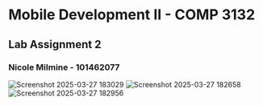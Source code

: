 # Mobile Development II - COMP 3132
## Lab Assignment 2
### Nicole Milmine - 101462077


![Screenshot 2025-03-27 183029](https://github.com/user-attachments/assets/0cda80e7-e526-434b-bfd5-75d31566765c)
![Screenshot 2025-03-27 182658](https://github.com/user-attachments/assets/d0b5f920-d4cb-400d-bd69-ee64ac9948a6)
![Screenshot 2025-03-27 182956](https://github.com/user-attachments/assets/c1ae4675-29dd-4f65-9fb2-8dcef7ed1a72)
